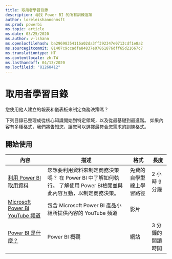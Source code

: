 ```yaml
---
title: 取用者學習目錄
description: 尋找 Power BI 的所有訓練選項
author: loreleishannonmsft
ms.prod: powerbi
ms.topic: article
ms.date: 03/25/2020
ms.author: v-lshann
ms.openlocfilehash: ba29698354116a02da3ff392347e0713cdf1e8a2
ms.sourcegitcommit: 81407c9ccadfa84837e07861876dff65d21667c7
ms.translationtype: HT
ms.contentlocale: zh-TW
ms.lasthandoff: 04/13/2020
ms.locfileid: "81268412"
---
```

# <a name="consumers-learning-catalog"></a>取用者學習目錄

您使用他人建立的報表和儀表板來制定商務決策嗎？ 

下列目錄已整理成從核心知識開始到特定領域，以及從最基礎到最進階。 如果內容有多種格式，我們將告知您，讓您可以選擇最符合您需求的訓練格式。

## <a name="get-started"></a>開始使用<a name="get-started"></a>
| 內容  | 描述  | 格式| 長度  |
|--------------------------------------------------------------------------------------------------|-----------------------------------------------------------------------------------------------------------------------------------------------------------------------------------------|---------------------------------------|-------------------|
| [利用 Power BI 取用資料](https://docs.microsoft.com/learn/paths/consume-data-with-power-bi/) | 您想要利用資料來制定商務決策嗎？ 在 Power BI 中了解如何執行。 了解使用 Power BI檢閱並與此內容互動，以制定商務決策。 | 免費的自學型線上學習路徑 | 2 小時 9 分鐘  |
| [Microsoft Power BI YouTube 頻道](https://www.youtube.com/user/mspowerbi/videos) | 包含 Microsoft Power BI 產品小組所提供內容的 YouTube 頻道  | 影片  |            |
| [Power BI 是什麼？](https://docs.microsoft.com/power-bi/fundamentals/power-bi-overview) | Power BI 概觀 | 網站  | 3 分鐘的閱讀時間 |
